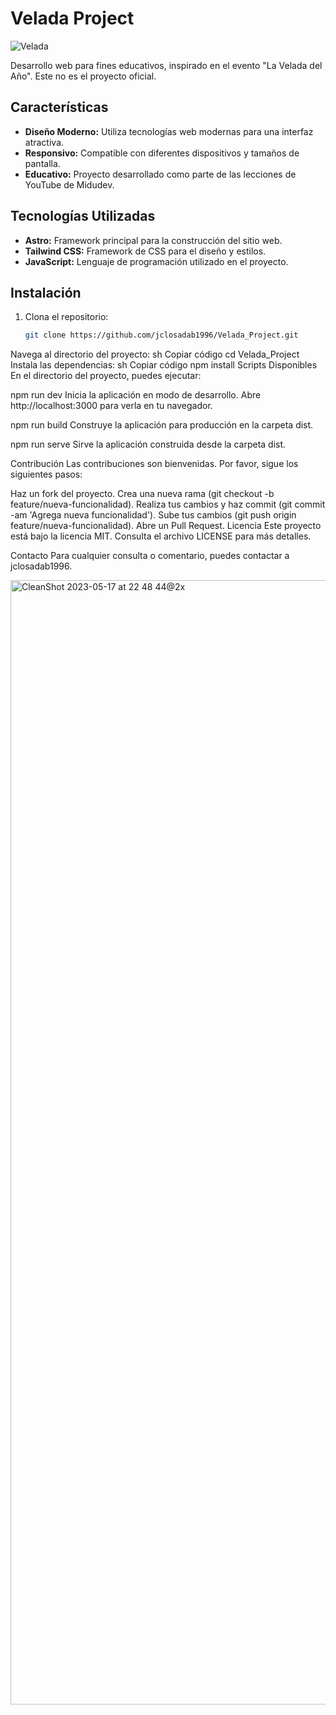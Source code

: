 # Velada Project

![Velada](https://github.com/jclosadab1996/Velada_Project/blob/main/public/clean_shot.png)

Desarrollo web para fines educativos, inspirado en el evento "La Velada del Año". Este no es el proyecto oficial.

## Características

- **Diseño Moderno:** Utiliza tecnologías web modernas para una interfaz atractiva.
- **Responsivo:** Compatible con diferentes dispositivos y tamaños de pantalla.
- **Educativo:** Proyecto desarrollado como parte de las lecciones de YouTube de Midudev.

## Tecnologías Utilizadas

- **Astro:** Framework principal para la construcción del sitio web.
- **Tailwind CSS:** Framework de CSS para el diseño y estilos.
- **JavaScript:** Lenguaje de programación utilizado en el proyecto.

## Instalación

1. Clona el repositorio:
   ```sh
   git clone https://github.com/jclosadab1996/Velada_Project.git
Navega al directorio del proyecto:
sh
Copiar código
cd Velada_Project
Instala las dependencias:
sh
Copiar código
npm install
Scripts Disponibles
En el directorio del proyecto, puedes ejecutar:

npm run dev
Inicia la aplicación en modo de desarrollo.
Abre http://localhost:3000 para verla en tu navegador.

npm run build
Construye la aplicación para producción en la carpeta dist.

npm run serve
Sirve la aplicación construida desde la carpeta dist.

Contribución
Las contribuciones son bienvenidas. Por favor, sigue los siguientes pasos:

Haz un fork del proyecto.
Crea una nueva rama (git checkout -b feature/nueva-funcionalidad).
Realiza tus cambios y haz commit (git commit -am 'Agrega nueva funcionalidad').
Sube tus cambios (git push origin feature/nueva-funcionalidad).
Abre un Pull Request.
Licencia
Este proyecto está bajo la licencia MIT. Consulta el archivo LICENSE para más detalles.

Contacto
Para cualquier consulta o comentario, puedes contactar a jclosadab1996.

<img width="1799" alt="CleanShot 2023-05-17 at 22 48 44@2x" src="https://github.com/midudev/la-velada-landing/assets/1561955/3c4d3e5f-c384-48c8-b45d-1d86515232a7">
